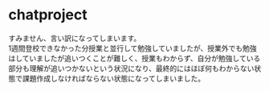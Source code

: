 # chatproject
すみません、言い訳になってしまいます。  
1週間登校できなかった分授業と並行して勉強していましたが、授業外でも勉強はしていましたが追いつくことが難しく、授業もわからず、自分が勉強している部分も理解が追いつかないという状況になり、最終的にはほぼ何もわからない状態で課題作成しなければならない状態になってしまいました。

